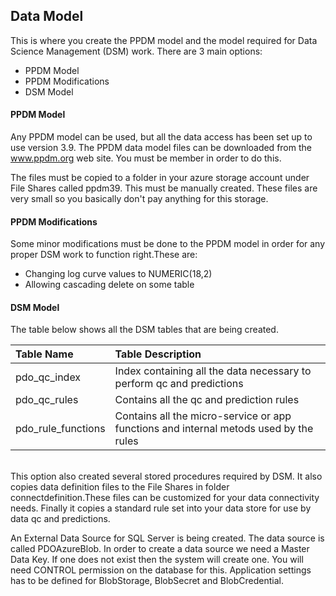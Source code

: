 ﻿## Data Model
This is where you create the PPDM model and the model required for Data Science Management (DSM) work. There are 3 main options:

* PPDM Model
* PPDM Modifications
* DSM Model

#### PPDM Model
Any PPDM model can be used, but all the data access has been set up to use version 3.9. The PPDM data model files can be 
downloaded from the www.ppdm.org web site. You must be member in order to do this. 

The files must be copied to a folder in your azure storage account under File Shares called ppdm39. This must be manually created.
These files are very small so you basically don't pay anything for this storage. 

#### PPDM Modifications
Some minor modifications must be done to the PPDM model in order for any proper DSM work to function right.These are:

* Changing log curve values to NUMERIC(18,2)
* Allowing cascading delete on some table

#### DSM Model
The table below shows all the DSM tables that are being created.

| Table Name         | Table Description                         |
| :----------------- | :---------------------------------------- |
| pdo_qc_index       | Index containing all the data necessary to perform qc and predictions |
| pdo_qc_rules       | Contains all the qc and prediction rules  |
| pdo_rule_functions | Contains all the micro-service or app functions and internal metods used by the rules |

\
This option also created several stored procedures required by DSM. It also copies data definition files to the File Shares 
in folder connectdefinition.These files can be customized for your data connectivity needs. Finally it copies a standard rule set
into your data store for use by data qc and predictions.

An External Data Source for SQL Server is being created. The data source is called PDOAzureBlob. In order to create a data source
we need a Master Data Key. If one does not exist then the system will create one. You will need CONTROL permission on the database
for this. Application settings has to be defined for BlobStorage, BlobSecret and BlobCredential.

